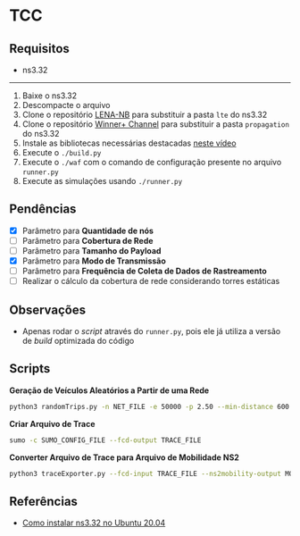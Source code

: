 # TCC

## Requisitos

- ns3.32

---

1. Baixe o ns3.32
2. Descompacte o arquivo
3. Clone o repositório [LENA-NB](https://github.com/tudo-cni/ns3-lena-nb) para substituir a pasta `lte` do ns3.32
4. Clone o repositório [Winner+ Channel](https://github.com/tudo-cni/ns3-propagation-winner-plus) para substituir a pasta `propagation` do ns3.32
5. Instale as bibliotecas necessárias destacadas [neste vídeo](https://www.youtube.com/watch?v=xE1jUh3-mOI)
6. Execute o `./build.py`
7. Execute o `./waf` com o comando de configuração presente no arquivo `runner.py`
8. Execute as simulações usando `./runner.py`

## Pendências

- [x] Parâmetro para **Quantidade de nós** 
- [ ] Parâmetro para **Cobertura de Rede** 
- [ ] Parâmetro para **Tamanho do Payload** 
- [x] Parâmetro para **Modo de Transmissão** 
- [ ] Parâmetro para **Frequência de Coleta de Dados de Rastreamento** 
- [ ] Realizar o cálculo da cobertura de rede considerando torres estáticas 

## Observações

- Apenas rodar o *script* através do `runner.py`, pois ele já utiliza a versão de *build* optimizada do código

## Scripts

**Geração de Veículos Aleatórios a Partir de uma Rede**

```sh
python3 randomTrips.py -n NET_FILE -e 50000 -p 2.50 --min-distance 600.0 -r ROUTE_FILE
```

**Criar Arquivo de Trace**

```sh
sumo -c SUMO_CONFIG_FILE --fcd-output TRACE_FILE
```

**Converter Arquivo de Trace para Arquivo de Mobilidade NS2**

```sh
python3 traceExporter.py --fcd-input TRACE_FILE --ns2mobility-output MOBILITY_FILE
```

## Referências

- [Como instalar ns3.32 no Ubuntu 20.04](https://www.youtube.com/watch?v=xE1jUh3-mOI)
